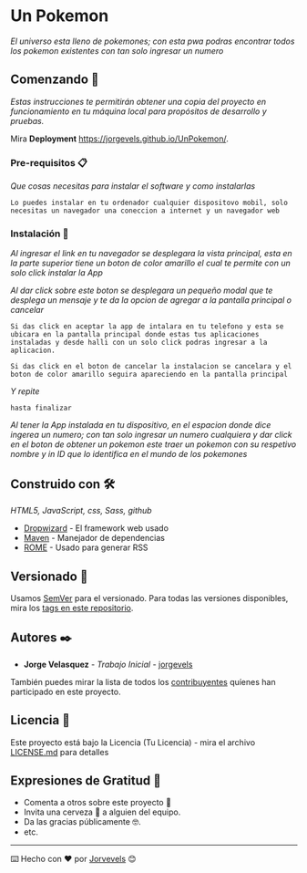 # Un Pokemon

_El universo esta lleno de pokemones; con esta pwa podras encontrar todos los pokemon existentes con tan solo ingresar un numero_

## Comenzando 🚀

_Estas instrucciones te permitirán obtener una copia del proyecto en funcionamiento en tu máquina local para propósitos de desarrollo y pruebas._

Mira **Deployment** https://jorgevels.github.io/UnPokemon/.

### Pre-requisitos 📋

_Que cosas necesitas para instalar el software y como instalarlas_

```
Lo puedes instalar en tu ordenador cualquier dispositovo mobil, solo necesitas un navegador una coneccion a internet y un navegador web
```

### Instalación 🔧

_Al ingresar el link en tu navegador se desplegara la vista principal, esta en la parte superior tiene un boton de color amarillo el cual te permite con un solo click instalar la App_

_Al dar click sobre este boton se desplegara un pequeño modal que te desplega un mensaje y te da la opcion de agregar a la pantalla principal o cancelar_

```
Si das click en aceptar la app de intalara en tu telefono y esta se ubicara en la pantalla principal donde estas tus aplicaciones instaladas y desde halli con un solo click podras ingresar a la aplicacion.

Si das click en el boton de cancelar la instalacion se cancelara y el boton de color amarillo seguira apareciendo en la pantalla principal
```

_Y repite_

```
hasta finalizar
```

_Al tener la App instalada en tu dispositivo, en el espacion donde dice ingerea un numero; con tan solo ingresar un numero cualquiera y dar click en el boton de obtener un pokemon este traer un pokemon con su respetivo nombre y in ID que lo identifica en el mundo de los pokemones_

## Construido con 🛠️

_HTML5, JavaScript, css, Sass, github_

- [Dropwizard](http://www.dropwizard.io/1.0.2/docs/) - El framework web usado
- [Maven](https://maven.apache.org/) - Manejador de dependencias
- [ROME](https://rometools.github.io/rome/) - Usado para generar RSS

## Versionado 📌

Usamos [SemVer](http://semver.org/) para el versionado. Para todas las versiones disponibles, mira los [tags en este repositorio](https://github.com/tu/proyecto/tags).

## Autores ✒️

- **Jorge Velasquez** - _Trabajo Inicial_ - [jorgevels](https://github.com/villanuevand)

También puedes mirar la lista de todos los [contribuyentes](https://github.com/your/project/contributors) quíenes han participado en este proyecto.

## Licencia 📄

Este proyecto está bajo la Licencia (Tu Licencia) - mira el archivo [LICENSE.md](LICENSE.md) para detalles

## Expresiones de Gratitud 🎁

- Comenta a otros sobre este proyecto 📢
- Invita una cerveza 🍺 a alguien del equipo.
- Da las gracias públicamente 🤓.
- etc.

---

⌨️ Hecho con ❤️ por [Jorvevels](https://github.com/jorvevels) 😊
